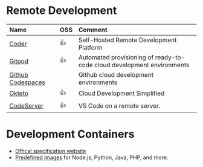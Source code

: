 ---
---

# Remote Development

| Name                                                        | OSS  | Comment                                                                |
| :---------------------------------------------------------- | :--- | :--------------------------------------------------------------------- |
| [Coder](https://coder.com/)                                 | :+1: | Self-Hosted Remote Development Platform                                |
| [Gitpod](https://www.gitpod.io/)                            | :+1: | Automated provisioning of ready-to-code cloud development environments |
| [Github Codespaces](https://github.com/features/codespaces) |      | Github cloud development environments                                  |
| [Okteto](https://www.okteto.com/)                           | :+1: | Cloud Development Simplified                                           |
| [CodeServer](https://github.com/coder/code-server)          | :+1: | VS Code on a remote server.                                            |

# Development Containers

- [Offical specification website](https://containers.dev/)
- [Predefined images](https://github.com/devcontainers/images/tree/main/src) for Node.js, Python, Java, PHP, and more.
